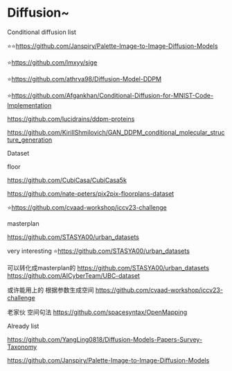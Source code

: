 # Diffusion~

Conditional diffusion list

⭐⭐https://github.com/Janspiry/Palette-Image-to-Image-Diffusion-Models
 
⭐https://github.com/lmxyy/sige

⭐https://github.com/athrva98/Diffusion-Model-DDPM

⭐https://github.com/Afgankhan/Conditional-Diffusion-for-MNIST-Code-Implementation

https://github.com/lucidrains/ddpm-proteins

https://github.com/KirillShmilovich/GAN_DDPM_conditional_molecular_structure_generation

Dataset

floor

https://github.com/CubiCasa/CubiCasa5k

https://github.com/nate-peters/pix2pix-floorplans-dataset

⭐https://github.com/cvaad-workshop/iccv23-challenge

masterplan

https://github.com/STASYA00/urban_datasets

very interesting ⭐https://github.com/STASYA00/urban_datasets

可以转化成masterplan的 https://github.com/STASYA00/urban_datasets
                      https://github.com/AICyberTeam/UBC-dataset

或许能用上的 根据参数生成空间 https://github.com/cvaad-workshop/iccv23-challenge

老家伙 空间句法 https://github.com/spacesyntax/OpenMapping



Already list

https://github.com/YangLing0818/Diffusion-Models-Papers-Survey-Taxonomy

https://github.com/Janspiry/Palette-Image-to-Image-Diffusion-Models

